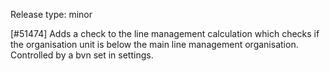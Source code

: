 Release type: minor

[#51474] Adds a check to the line management calculation which checks if the organisation unit is below the main line management organisation. Controlled by a bvn set in settings.
